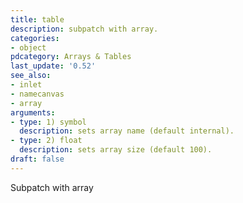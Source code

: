 ```yaml
---
title: table
description: subpatch with array.
categories:
- object
pdcategory: Arrays & Tables
last_update: '0.52'
see_also:
- inlet
- namecanvas
- array
arguments:
- type: 1) symbol
  description: sets array name (default internal).
- type: 2) float
  description: sets array size (default 100).
draft: false
---
```

Subpatch with array

